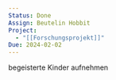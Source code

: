 ```yaml
---
Status: Done
Assign: Beutelin Hobbit
Project:
  - "[[Forschungsprojekt]]"
Due: 2024-02-02
---
```

begeisterte Kinder aufnehmen